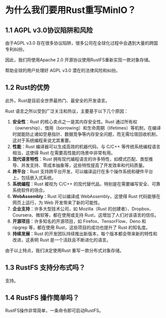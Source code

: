 # 为什么我们要用Rust重写MinIO？

## 1.1 AGPL v3.0协议陷阱和风险

由于AGPL v3.0 存在很多协议陷阱，很多公司在全球化过程中会遇到大量的跨国专利纠纷。

因此，我们将使用Apache 2.0 开源协议使用RustFS重新实现一款对象存储。

帮助全球的用户处理好 AGPL v3.0 潜在的法律风险和纠纷。


## 1.2 Rust的优势

此外，Rust是目前全世界最热门、最安全的开发语言。

Rust 语言之所以受到广泛关注和热议，主要基于以下几个原因：
1. **安全性**：Rust 的核心卖点之一是其内存安全性。Rust 通过所有权（ownership）、借用（borrowing）和生命周期（lifetimes）等机制，在编译时就能防止诸如空悬指针、数据竞争等内存安全问题，而无需垃圾回收机制，这对于系统编程来说尤其重要。
2. **性能**：Rust 编译器可以生成高效的机器代码，与 C/C++ 等传统系统编程语言相当，这使得 Rust 在需要高性能的场景中非常有用。
3. **现代语言特性**：Rust 拥有现代编程语言的许多特性，如模式匹配、类型推导、并发支持、零成本抽象等，这些特性提高了开发效率和代码质量。
4. **跨平台**：Rust 支持跨平台开发，可以编译运行在多个操作系统和硬件平台上，包括嵌入式系统。
5. **系统编程**：Rust 被视为 C/C++ 的现代替代品，特别是在需要编写安全、可靠系统软件的场合。
6. **WebAssembly**：Rust 可以编译成 WebAssembly，这使得 Rust 代码能够在网页上运行，为 Web 开发带来了新的可能性。
7. **企业支持**：许多大型技术公司，如 Mozilla（Rust 的创建者）、Dropbox、Coursera、微软等，都在使用或支持 Rust，这增加了人们对该语言的信任。
8. **开源项目**：许多知名的开源项目，如 Firefox、TensorFlow、Deno 和 ripgrep 等，都在使用 Rust，这些项目的成功也提升了 Rust 的知名度。
9. **持续发展**：Rust 的开发团队持续推出新版本，每个版本都会带来新的特性和改进，这表明 Rust 是一个活跃且不断进化的语言。

由于以上特点，我们决定使用Rust 重写一款分布式对象存储。


## 1.3 RustFS 支持分布式吗？

支持。


## 1.4 RustFS 操作简单吗？

RustFS操作非常简单，一条命令即可启动RustFS。



